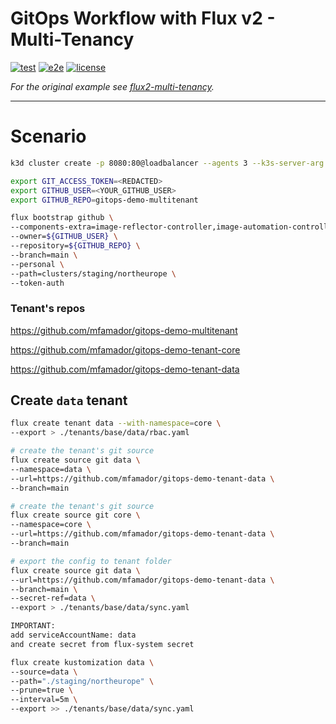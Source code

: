 # GitOps Workflow with Flux v2 - Multi-Tenancy

[![test](https://github.com/mfamador/gitops-demo-multitenant/actions/workflows/test.yaml/badge.svg)](https://github.com/mfamador/gitops-demo-multitenant/actions/workflows/test.yaml)
[![e2e](https://github.com/mfamador/gitops-demo-multitenant/actions/workflows/e2e.yaml/badge.svg)](https://github.com/mfamador/gitops-demo-multitenant/actions/workflows/e2e.yaml)
[![license](https://img.shields.io/github/license/mfamador/gitops-demo-multitenant.svg)](https://github.com/mfamador/gitops-demo-multitenant/blob/main/LICENSE)

_For the original example see [flux2-multi-tenancy](https://github.com/fluxcd/flux2-multi-tenancy)._

---

# Scenario

```bash
k3d cluster create -p 8080:80@loadbalancer --agents 3 --k3s-server-arg "--no-deploy=traefik"

export GIT_ACCESS_TOKEN=<REDACTED>
export GITHUB_USER=<YOUR_GITHUB_USER>
export GITHUB_REPO=gitops-demo-multitenant

flux bootstrap github \
--components-extra=image-reflector-controller,image-automation-controller \
--owner=${GITHUB_USER} \
--repository=${GITHUB_REPO} \
--branch=main \
--personal \
--path=clusters/staging/northeurope \
--token-auth

```

### Tenant's repos

https://github.com/mfamador/gitops-demo-multitenant

https://github.com/mfamador/gitops-demo-tenant-core

https://github.com/mfamador/gitops-demo-tenant-data

## Create `data` tenant

```bash
flux create tenant data --with-namespace=core \
--export > ./tenants/base/data/rbac.yaml

# create the tenant's git source
flux create source git data \
--namespace=data \
--url=https://github.com/mfamador/gitops-demo-tenant-data \
--branch=main

# create the tenant's git source
flux create source git core \
--namespace=core \
--url=https://github.com/mfamador/gitops-demo-tenant-data \
--branch=main

# export the config to tenant folder
flux create source git data \
--url=https://github.com/mfamador/gitops-demo-tenant-data \
--branch=main \
--secret-ref=data \
--export > ./tenants/base/data/sync.yaml

IMPORTANT: 
add serviceAccountName: data
and create secret from flux-system secret

flux create kustomization data \
--source=data \
--path="./staging/northeurope" \
--prune=true \
--interval=5m \
--export >> ./tenants/base/data/sync.yaml


```
